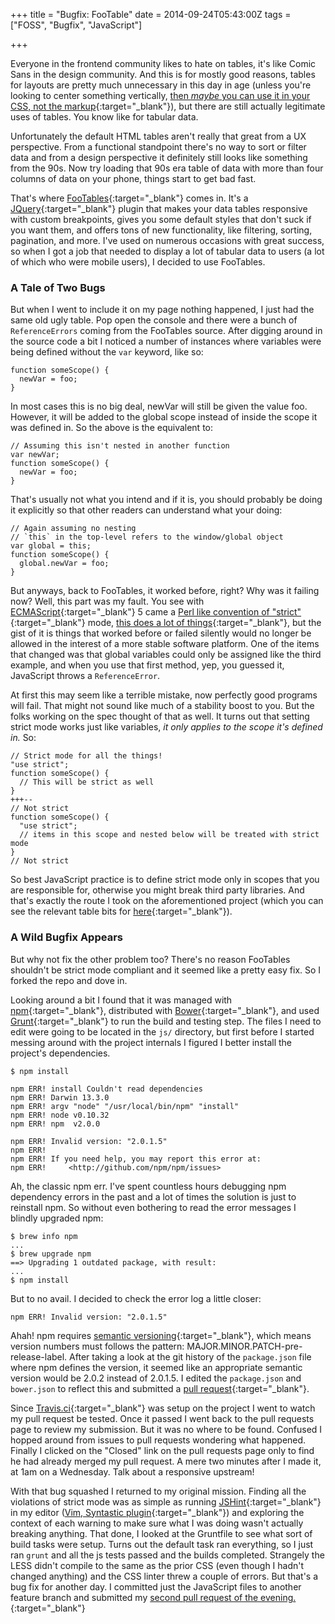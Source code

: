 +++
title = "Bugfix: FooTable"
date = 2014-09-24T05:43:00Z
tags = ["FOSS", "Bugfix", "JavaScript"]

+++

Everyone in the frontend community likes to hate on tables, it's like Comic Sans in the design community. And this is for mostly good reasons, tables for layouts are pretty much unnecessary in this day in age (unless you're looking to center something vertically, [then *maybe* you can use it in your CSS, not the markup](http://css-tricks.com/centering-in-the-unknown/){:target="_blank"}), but there are still actually legitimate uses of tables. You know like for tabular data.

Unfortunately the default HTML tables aren't really that great from a UX perspective. From a functional standpoint there's no way to sort or filter data and from a design perspective it definitely still looks like something from the 90s. Now try loading that 90s era table of data with more than four columns of data on your phone, things start to get bad fast.

That's where [FooTables](https://github.com/bradvin/FooTable){:target="_blank"} comes in. It's a [JQuery](https://github.com/jquery/jquery){:target="_blank"} plugin that makes your data tables responsive with custom breakpoints, gives you some default styles that don't suck if you want them, and offers tons of new functionality, like filtering, sorting, pagination, and more. I've used on numerous occasions with great success, so when I got a job that needed to display a lot of tabular data to users (a lot of which who were mobile users), I decided to use FooTables.

### A Tale of Two Bugs

But when I went to include it on my page nothing happened, I just had the same old ugly table. Pop open the console and there were a bunch of `ReferenceErrors` coming from the FooTables source. After digging around in the source code a bit I noticed a number of instances where variables were being defined without the `var` keyword, like so:

~~~
function someScope() {
  newVar = foo;
}
~~~

In most cases this is no big deal, newVar will still be given the value foo. However, it will be added to the global scope instead of inside the scope it was defined in. So the above is the equivalent to:

~~~
// Assuming this isn't nested in another function
var newVar;
function someScope() {
  newVar = foo;
}
~~~

That's usually not what you intend and if it is, you should probably be doing it explicitly so that other readers can understand what your doing:

~~~
// Again assuming no nesting
// `this` in the top-level refers to the window/global object
var global = this;
function someScope() {
  global.newVar = foo;
}
~~~

But anyways, back to FooTables, it worked before, right? Why was it failing now? Well, this part was my fault. You see with [ECMAScript](http://kangax.github.io/compat-table/es5/){:target="_blank"} 5 came a [Perl like convention of "strict"](http://perldoc.perl.org/strict.html){:target="_blank"} mode, [this does a lot of things](https://developer.mozilla.org/en-US/docs/Web/JavaScript/Reference/Strict_mode){:target="_blank"}, but the gist of it is things that worked before or failed silently would no longer be allowed in the interest of a more stable software platform. One of the items that changed was that global variables could only be assigned like the third example, and when you use that first method, yep, you guessed it, JavaScript throws a `ReferenceError`.

At first this may seem like a terrible mistake, now perfectly good programs will fail. That might not sound like much of a stability boost to you. But the folks working on the spec thought of that as well. It turns out that setting strict mode works just like variables, *it only applies to the scope it's defined in.* So:

~~~
// Strict mode for all the things!
"use strict";
function someScope() {
  // This will be strict as well
}
+++--
// Not strict
function someScope() {
  "use strict";
  // items in this scope and nested below will be treated with strict mode
}
// Not strict
~~~

So best JavaScript practice is to define strict mode only in scopes that you are responsible for, otherwise you might break third party libraries. And that's exactly the route I took on the aforementioned project (which you can see the relevant table bits for [here](http://www.demandingjustice.org/states/new-york/){:target="_blank"}).

### A Wild Bugfix Appears

But why not fix the other problem too? There's no reason FooTables shouldn't be strict mode compliant and it seemed like a pretty easy fix. So I forked the repo and dove in.

Looking around a bit I found that it was managed with [npm](https://www.npmjs.org/doc/){:target="_blank"}, distributed with [Bower](http://bower.io/){:target="_blank"}, and used [Grunt](http://gruntjs.com/){:target="_blank"} to run the build and testing step. The files I need to edit were going to be located in the `js/` directory, but first before I started messing around with the project internals I figured I better install the project's dependencies.

~~~
$ npm install

npm ERR! install Couldn't read dependencies
npm ERR! Darwin 13.3.0
npm ERR! argv "node" "/usr/local/bin/npm" "install"
npm ERR! node v0.10.32
npm ERR! npm  v2.0.0

npm ERR! Invalid version: "2.0.1.5"
npm ERR!
npm ERR! If you need help, you may report this error at:
npm ERR!     <http://github.com/npm/npm/issues>
~~~

Ah, the classic npm err. I've spent countless hours debugging npm dependency errors in the past and a lot of times the solution is just to reinstall npm. So without even bothering to read the error messages I blindly upgraded npm:

~~~
$ brew info npm
...
$ brew upgrade npm
==> Upgrading 1 outdated package, with result:
...
$ npm install
~~~

But to no avail. I decided to check the error log a little closer:

~~~
npm ERR! Invalid version: "2.0.1.5"
~~~

Ahah! npm requires [semantic versioning](http://semver.org/){:target="_blank"}, which means version numbers must follows the pattern: MAJOR.MINOR.PATCH-pre-release-label. After taking a look at the git history of the `package.json` file where npm defines the version, it seemed like an appropriate semantic version would be 2.0.2 instead of 2.0.1.5. I edited the `package.json` and `bower.json` to reflect this and submitted a [pull request](https://github.com/bradvin/FooTable/pull/276){:target="_blank"}.

Since [Travis.ci](https://travis-ci.org/){:target="_blank"} was setup on the project I went to watch my pull request be tested. Once it passed I went back to the pull requests page to review my submission. But it was no where to be found. Confused I hopped around from issues to pull requests wondering what happened. Finally I clicked on the "Closed" link on the pull requests page only to find he had already merged my pull request. A mere two minutes after I made it, at 1am on a Wednesday. Talk about a responsive upstream!

With that bug squashed I returned to my original mission. Finding all the violations of strict mode was as simple as running [JSHint](https://github.com/jshint/jshint/){:target="_blank"} in my editor ([Vim, Syntastic plugin](https://github.com/scrooloose/syntastic){:target="_blank"}) and exploring the context of each warning to make sure what I was doing wasn't actually breaking anything. That done, I looked at the Gruntfile to see what sort of build tasks were setup. Turns out the default task ran everything, so I just ran `grunt` and all the js tests passed and the builds completed. Strangely the LESS didn't compile to the same as the prior CSS (even though I hadn't changed anything) and the CSS linter threw a couple of errors. But that's a bug fix for another day. I committed just the JavaScript files to another feature branch and submitted my [second pull request of the evening.](https://github.com/bradvin/FooTable/pull/277){:target="_blank"}
